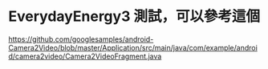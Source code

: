 # EverydayEnergy3 測試，可以參考這個
https://github.com/googlesamples/android-Camera2Video/blob/master/Application/src/main/java/com/example/android/camera2video/Camera2VideoFragment.java
